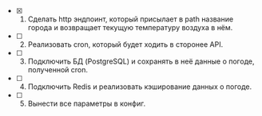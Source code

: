 - [X] 1. Сделать http эндпоинт, который присылает в path название города и возвращает текущую температуру воздуха в нём.
- [ ] 2. Реализовать cron, который будет ходить в сторонее API.
- [ ] 3. Подключить БД (PostgreSQL) и сохранять в неё данные о погоде, полученной cron.
- [ ] 4. Подключить Redis и реализовать кэширование данных о погоде.
- [ ] 5. Вынести все параметры в конфиг.
